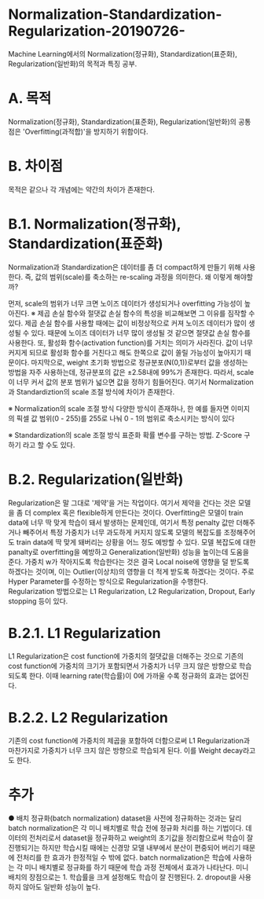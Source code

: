 # Normalization-Standardization-Regularization-20190726-
Machine Learning에서의 Normalization(정규화), Standardization(표준화), Regularization(일반화)의 목적과 특징 공부.

# A. 목적
Normalization(정규화), Standardization(표준화), Regularization(일반화)의
공통점은 'Overfitting(과적합)'을 방지하기 위함이다.

# B. 차이점
목적은 같으나 각 개념에는 약간의 차이가 존재한다.

# B.1. Normalization(정규화), Standardization(표준화)
 Normalization과 Standardization은 데이터를 좀 더 compact하게 만들기 위해 사용한다.
즉, 값의 범위(scale)를 축소하는 re-scaling 과정을 의미한다. 왜 이렇게 해야할까?

 먼저, scale의 범위가 너무 크면 노이즈 데이터가 생성되거나 overfitting 가능성이 높아진다.
※ 제곱 손실 함수와 절댓값 손실 함수의 특성을 비교해보면 그 이유를 짐작할 수 있다.
제곱 손실 함수를 사용할 때에는 값이 비정상적으로 커져 노이즈 데이터가 많이 생성될 수 있다.
때문에 노이즈 데이터가 너무 많이 생성될 것 같으면 절댓값 손실 함수를 사용한다.
 또, 활성화 함수(activation function)를 거치는 의미가 사라진다.
값이 너무 커지게 되므로 활성화 함수를 거친다고 해도 한쪽으로 값이 쏠릴 가능성이 높아지기 때문이다.
 마지막으로, weight 초기화 방법으로 정규분포(N(0,1))로부터 값을 생성하는 방법을 자주 사용하는데,
정규분포의 값은 ±2.58내에 99%가 존재한다. 따라서, scale이 너무 커서 값의 분포 범위가 넓으면 값을 정하기 힘들어진다.
 여기서 Normalization과 Standardiztion의 scale 조절 방식에 차이가 존재한다.

※ Normalization의 scale 조절 방식
 다양한 방식이 존재하나, 한 예를 들자면 이미지의 픽셀 값 범위(0 - 255)를
255로 나눠 0 - 1의 범위로 축소시키는 방식이 있다

※ Standardization의 scale 조절 방식
 표준화 확률 변수를 구하는 방법. Z-Score 구하기 라고 할 수도 있다.

# B.2. Regularization(일반화)
 Regularization은 말 그대로 '제약'을 거는 작업이다.
여기서 제약을 건다는 것은 모델을 좀 더 complex 혹은 flexible하게 만든다는 것이다.
 Overfitting은 모델이 train data에 너무 딱 맞게 학습이 돼서 발생하는 문제인데,
여기서 특정 penalty 값만 더해주거나 빼주어서 특정 가중치가 너무 과도하게 커지지 않도록 
모델의 복잡도를 조정해주어도 train data에 딱 맞게 돼버리는 상황을 어느 정도 예방할 수 있다.
모델 복잡도에 대한 panalty로 overfitting을 예방하고 Generalization(일반화) 성능을
높이는데 도움을 준다.
 가중치 w가 작아지도록 학습한다는 것은 결국 Local noise에 영향을 덜 받도록 하겠다는 것이며,
이는 Outlier(이상치)의 영향을 더 적게 받도록 하겠다는 것이다.
 주로 Hyper Parameter를 수정하는 방식으로 Regularization을 수행한다.
Regularization 방법으로는 L1 Regularization, L2 Regularization, Dropout, Early stopping 등이 있다.

# B.2.1. L1 Regularization
 L1 Regularization은 cost function에 가중치의 절댓값을 더해주는 것으로
기존의 cost function에 가중치의 크기가 포함되면서 가중치가 너무 크지 않은 방향으로 학습되도록 한다.
이때 learning rate(학습률)이 0에 가까울 수록 정규화의 효과는 없어진다.

# B.2.2. L2 Regularization
 기존의 cost function에 가중치의 제곱을 포함하여 더함으로써 L1 Regularization과
마찬가지로 가중치가 너무 크지 않은 방향으로 학습되게 된다. 이를 Weight decay라고도 한다.

# 추가
● 배치 정규화(batch normalization)
 dataset을 사전에 정규화하는 것과는 달리 batch normalization은 각 미니 배치별로 학습 전에 정규화 처리를 하는 기법이다.
데이터의 전처리로서 dataset을 정규화하고 weight의 초기값을 정리함으로써 학습이 잘 진행되기는 하지만 학습시킬 때에는
신경망 모델 내부에서 분산이 편중되어 버리기 때문에 전처리를 한 효과가 한정적일 수 밖에 없다.
 batch normalization은 학습에 사용하는 각 미니 배치별로 정규화를 하기 때문에 학습 과정 전체에서 효과가 나타난다.
 미니 배치의 장점으로는 1. 학습률을 크게 설정해도 학습이 잘 진행된다. 2. dropout을 사용하지 않아도 일반화 성능이 높다.
